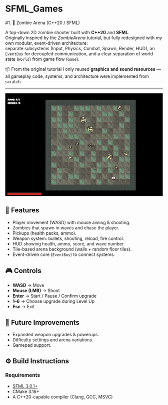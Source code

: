 # SFML_Games

#1. 🧟 Zombie Arena (C++20 / SFML)

A top-down 2D zombie shooter built with **C++20** and **SFML**.  
Originally inspired by the *ZombieArena* tutorial, but fully redesigned with my own modular, event-driven architecture:  
separate subsystems (Input, Physics, Combat, Spawn, Render, HUD), an `EventBus` for decoupled communication, and a clear separation of world state (`World`) from game flow (`Game`).

📦 From the original tutorial I only reused **graphics and sound resources** — all gameplay code, systems, and architecture were implemented from scratch.

---
<p align="center">
  <img src="docs/zombie-arena.png" width="800" />
</p>

## 🚀 Features

- Player movement (WASD) with mouse aiming & shooting.
- Zombies that spawn in waves and chase the player.
- Pickups (health packs, ammo).
- Weapon system: bullets, shooting, reload, fire control.
- HUD showing health, ammo, score, and wave number.
- Tile-based arena background (walls + random floor tiles).
- Event-driven core (`EventBus`) to connect systems.


## 🎮 Controls

- **WASD** → Move  
- **Mouse (LMB)** → Shoot  
- **Enter** → Start / Pause / Confirm upgrade  
- **1–6** → Choose upgrade during Level Up  
- **Esc** → Exit 

## 🧩 Future Improvements
 
- Expanded weapon upgrades & powerups.  
- Difficulty settings and arena variations.  
- Gamepad support. 

## ⚙️ Build Instructions

### Requirements
- [SFML 3.0.1+](https://www.sfml-dev.org/)
- CMake 3.16+
- A C++20-capable compiler (Clang, GCC, MSVC)
